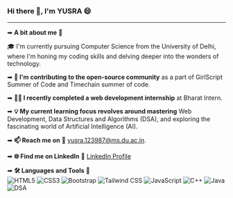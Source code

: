 ### **Hi there** 👋, **I'm YUSRA** 😄
_______________________________

➡ **A bit about me** 🌱

  🎓 I'm currently pursuing Computer Science from the University of Delhi, where I'm honing my coding skills and delving deeper into the wonders of technology.

➡ **🚀 I'm contributing to the open-source community** as a part of GirlScript Summer of Code and Timechain summer of code.

➡ **👨‍💻 I recently completed a web development internship** at Bharat Intern.

➡ **💡 My current learning focus revolves around mastering** Web Development, Data Structures and Algorithms (DSA), and exploring the fascinating world of Artificial Intelligence (AI).

➡ **📫 Reach me on** 🤝
	yusra.123987@ms.du.ac.in. 

➡ **🌐 Find me on LinkedIn** 🤝
	[LinkedIn Profile](https://www.linkedin.com/in/yusra-227b3024a/)


➡ **🛠️ Languages and Tools** 🚀  
   ![HTML5](https://github.com/yusra05/yusra05/assets/112852251/78649dd3-2f1d-4bbf-b709-2fd74d5108d1.png) 
   ![CSS3](https://github.com/yusra05/yusra05/assets/112852251/0bf27a1d-d0ea-4321-a48d-58babd4760e7.png) 
   ![Bootstrap](https://github.com/yusra05/yusra05/assets/112852251/ab20ce95-3bf9-4835-b9b0-775a9706f27c.png) 
   ![Tailwind CSS](https://github.com/yusra05/yusra05/assets/112852251/ffb9c1ff-bbfb-4b64-b5a3-e52abf688e1f.png) 
   ![JavaScript](https://github.com/yusra05/yusra05/assets/112852251/128f6f3b-5741-412c-ba62-9dca58e39e27.png) 
   ![C++](https://github.com/yusra05/yusra05/assets/112852251/63453e6e-4ff2-41d0-a9fe-82478b446f5e.png) 
   ![Java](https://github.com/yusra05/yusra05/assets/112852251/49ebf141-615d-4736-89ba-b68f8d65953e.png) 
   ![DSA](https://github.com/yusra05/yusra05/assets/112852251/c4dce1ff-b844-4720-84bb-28c91d609d2a.png) 
  	
